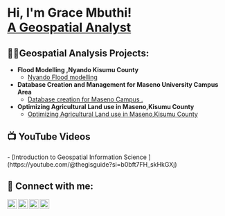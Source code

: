 <h1>Hi, I'm Grace Mbuthi! <br/> <a href="https://www.linkedin.com/in/grace-mbuthi-5a9613360?utm_source=share&utm_campaign=share_via&utm_content=profile&utm_medium=android_app
"> A Geospatial Analyst</a>
<h2>👨‍💻Geospatial Analysis Projects:</h2>

- <b>Flood Modelling ,Nyando Kisumu County</b>
  - [Nyando Flood modelling](https://github.com/GRACEMBUTHI/Flood-Modelling/tree/main)
- <b>Database Creation and Management for Maseno  University Campus Area</b>
  - [Database creation for Maseno Campus .](https://github.com/GRACEMBUTHI/Geodatabase-Creation-and-Management-for-Maseno-Campus-Kisumu./blob/main/README.md)
- <b>Optimizing Agricultural Land use in Maseno,Kisumu County </b>
  - [Optimizing Agricultural Land use in Maseno,Kisumu County  ](https://github.com/GRACEMBUTHI/Optimizing-Agriculture-Land-use-in-Maseno-Kisumu-County.)

<h2>📺 YouTube Videos</h2>
- [Introduction to Geospatial Information Science ](https://youtube.com/@thegisguide?si=b0bft7FH_skHkGXj)


<h2> 🤳 Connect with me:</h2>

<a href="https://www.youtube.com/@TheGISGuide" target="_blank">
  <img align="left" alt="Grace Mbuthi | YouTube" width="22px" src="https://cdn.jsdelivr.net/npm/simple-icons@v3/icons/youtube.svg" />
</a>

<a href="https://x.com/gracembuthi368?t=nZTJij5dGh5xwG_KqYfaww&s=09" target="_blank">
  <img align="left" alt="Grace Mbuthi | Twitter" width="22px" src="https://cdn.jsdelivr.net/npm/simple-icons@v3/icons/twitter.svg" />
</a>

<a href="https://www.linkedin.com/in/grace-mbuthi-5a9613360" target="_blank">
  <img align="left" alt="Grace Mbuthi | LinkedIn" width="22px" src="https://cdn.jsdelivr.net/npm/simple-icons@v3/icons/linkedin.svg" />
</a>

<a href="https://www.instagram.com/gwm_grace?igsh=bWtma3gydHJ5d3Q4" target="_blank">
  <img align="left" alt="Grace Mbuthi | Instagram" width="22px" src="https://cdn.jsdelivr.net/npm/simple-icons@v3/icons/instagram.svg" />
</a>
<br><br>

[twitter]: https://x.com/gracembuthi368?t=nZTJij5dGh5xwG_KqYfaww&s=09

[youtube]: https://www.youtube.com/@TheGISGuide

[instagram]: https://www.instagram.com/gwm_grace?igsh=bWtma3gydHJ5d3Q4

[linkedin]: https://www.linkedin.com/in/grace-mbuthi-5a9613360


